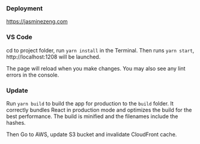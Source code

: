 ### Deployment

https://jasminezeng.com

### VS Code
cd to project folder, run `yarn install` in the Terminal.
Then runs `yarn start`, http://localhost:1208 will be launched.

The page will reload when you make changes.
You may also see any lint errors in the console.

### Update

Run `yarn build` to build the app for production to the `build` folder.
It correctly bundles React in production mode and optimizes the build for the best performance.
The build is minified and the filenames include the hashes.

Then Go to AWS, update S3 bucket and invalidate CloudFront cache.
